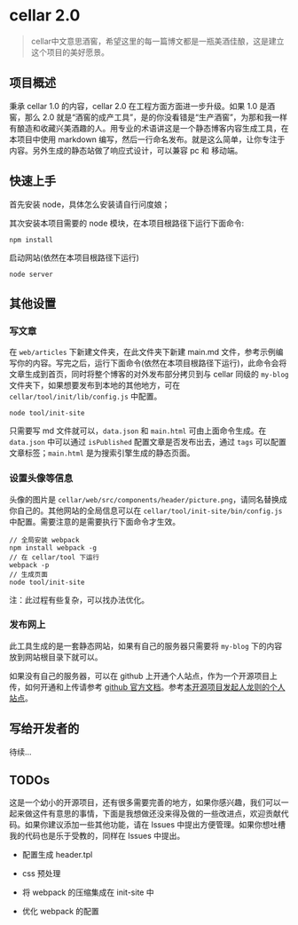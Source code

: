 # cellar 2.0

> cellar中文意思酒窖，希望这里的每一篇博文都是一瓶美酒佳酿，这是建立这个项目的美好愿景。

## 项目概述

秉承 cellar 1.0 的内容，cellar 2.0 在工程方面方面进一步升级。如果 1.0 是酒窖，那么 2.0 就是“酒窖的成产工具”，是的你没看错是“生产酒窖”，为那和我一样有酿造和收藏兴美酒趣的人。用专业的术语讲这是一个静态博客内容生成工具，在本项目中使用 markdown 编写，然后一行命名发布。就是这么简单，让你专注于内容。另外生成的静态站做了响应式设计，可以兼容 pc 和 移动端。

## 快速上手

首先安装 node，具体怎么安装请自行问度娘；

其次安装本项目需要的 node 模块，在本项目根路径下运行下面命令:

    npm install

启动网站(依然在本项目根路径下运行)
       
    node server

## 其他设置

### 写文章

在 `web/articles` 下新建文件夹，在此文件夹下新建 main.md 文件，参考示例编写你的内容。写完之后，运行下面命令(依然在本项目根路径下运行)，此命令会将文章生成到首页，同时将整个博客的对外发布部分拷贝到与 cellar 同级的 `my-blog` 文件夹下，如果想要发布到本地的其他地方，可在 `cellar/tool/init/lib/config.js` 中配置。

    node tool/init-site

只需要写 md 文件就可以，`data.json` 和 `main.html` 可由上面命令生成。在 `data.json` 中可以通过  `isPublished` 配置文章是否发布出去，通过 `tags` 可以配置文章标签；`main.html` 是为搜索引擎生成的静态页面。  

### 设置头像等信息

头像的图片是 `cellar/web/src/components/header/picture.png`，请同名替换成你自己的。其他网站的全局信息可以在 `cellar/tool/init-site/bin/config.js` 中配置。需要注意的是需要执行下面命令才生效。

	// 全局安装 webpack
	npm install webpack -g
	// 在 cellar/tool 下运行
	webpack -p
	// 生成页面
	node tool/init-site

注：此过程有些复杂，可以找办法优化。

### 发布网上

此工具生成的是一套静态网站，如果有自己的服务器只需要将 `my-blog` 下的内容放到网站根目录下就可以。

如果没有自己的服务器，可以在 github 上开通个人站点，作为一个开源项目上传，如何开通和上传请参考 [github 官方文档](https://pages.github.com/)。参考[本开源项目发起人龙则的个人站点](https://longze.github.io)。

## 写给开发者的

待续...

## TODOs

这是一个幼小的开源项目，还有很多需要完善的地方，如果你感兴趣，我们可以一起来做这件有意思的事情，下面是我想做还没来得及做的一些改进点，欢迎贡献代码。如果你建议添加一些其他功能，请在 Issues 中提出方便管理。如果你想吐槽我的代码也是乐于受教的，同样在 Issues 中提出。

- 配置生成 header.tpl

- css 预处理

- 将 webpack 的压缩集成在 init-site 中

- 优化 webpack 的配置